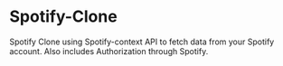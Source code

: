 # Spotify-Clone

Spotify Clone using Spotify-context API to fetch data from your Spotify account. Also includes Authorization through Spotify.
